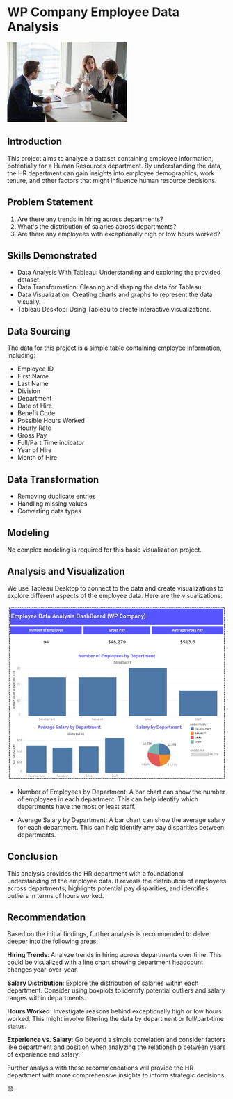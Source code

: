 # WP Company Employee Data Analysis

![](hr.jpg)

## Introduction
This project aims to analyze a dataset containing employee information, potentially for a Human Resources department.  By understanding the data, the HR department can gain insights into employee demographics, work tenure, and other factors that might influence human resource decisions.

## Problem Statement
1. Are there any trends in hiring across departments?
2. What's the distribution of salaries across departments?
3. Are there any employees with exceptionally high or low hours worked?
   

## Skills Demonstrated
- Data Analysis With Tableau: Understanding and exploring the provided dataset.
- Data Transformation: Cleaning and shaping the data for Tableau.
- Data Visualization: Creating charts and graphs to represent the data visually.
- Tableau Desktop: Using Tableau to create interactive visualizations.

## Data Sourcing
The data for this project is a simple table containing employee information, including:

- Employee ID
- First Name
- Last Name
- Division
- Department
- Date of Hire
- Benefit Code
- Possible Hours Worked
- Hourly Rate
- Gross Pay
- Full/Part Time indicator
- Year of Hire
- Month of Hire

## Data Transformation
- Removing duplicate entries
- Handling missing values
- Converting data types

## Modeling

No complex modeling is required for this basic visualization project.

## Analysis and Visualization
We use Tableau Desktop to connect to the data and create visualizations to explore different aspects of the employee data. Here are the visualizations:

![](wp.jpg)

- Number of Employees by Department: A bar chart can show the number of employees in each department. This can help identify which departments have the most or least staff.

- Average Salary by Department: A bar chart can show the average salary for each department. This can help identify any pay disparities between departments.

## Conclusion
This analysis provides the HR department with a foundational understanding of the employee data. It reveals the distribution of employees across departments, highlights potential pay disparities, and identifies outliers in terms of hours worked.


## Recommendation
Based on the initial findings, further analysis is recommended to delve deeper into the following areas:

**Hiring Trends**: Analyze trends in hiring across departments over time. This could be visualized with a line chart showing department headcount changes year-over-year.

**Salary Distribution**: Explore the distribution of salaries within each department. Consider using boxplots to identify potential outliers and salary ranges within departments.

**Hours Worked**: Investigate reasons behind exceptionally high or low hours worked. This might involve filtering the data by department or full/part-time status.

**Experience vs. Salary**: Go beyond a simple correlation and consider factors like department and position when analyzing the relationship between years of experience and salary.

Further analysis with these recommendations will provide the HR department with more comprehensive insights to inform strategic decisions.

😊



